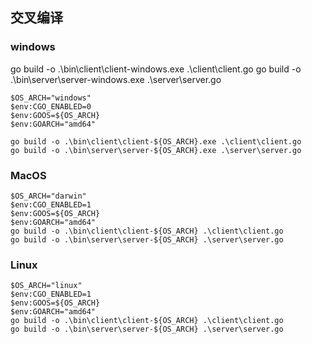 ## 交叉编译

### windows


go build -o .\bin\client\client-windows.exe .\client\client.go
go build -o .\bin\server\server-windows.exe .\server\server.go

```shell
$OS_ARCH="windows"
$env:CGO_ENABLED=0
$env:GOOS=${OS_ARCH}
$env:GOARCH="amd64"

go build -o .\bin\client\client-${OS_ARCH}.exe .\client\client.go
go build -o .\bin\server\server-${OS_ARCH}.exe .\server\server.go
```

### MacOS

```shell
$OS_ARCH="darwin"
$env:CGO_ENABLED=1
$env:GOOS=${OS_ARCH}
$env:GOARCH="amd64"
go build -o .\bin\client\client-${OS_ARCH} .\client\client.go
go build -o .\bin\server\server-${OS_ARCH} .\server\server.go
```

### Linux

```shell
$OS_ARCH="linux"
$env:CGO_ENABLED=1
$env:GOOS=${OS_ARCH}
$env:GOARCH="amd64"
go build -o .\bin\client\client-${OS_ARCH} .\client\client.go
go build -o .\bin\server\server-${OS_ARCH} .\server\server.go
```